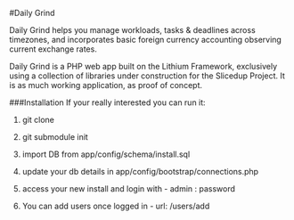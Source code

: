 #Daily Grind

Daily Grind helps you manage workloads, tasks & deadlines across timezones, and
incorporates basic foreign currency accounting observing current exchange rates.

Daily Grind is a PHP web app built on the Lithium Framework, exclusively using
a collection of libraries under construction for the Slicedup Project. It is
as much working application, as proof of concept.

###Installation
If your really interested you can run it:

1. git clone

2. git submodule init

3. import DB from app/config/schema/install.sql

4. update your db details in app/config/bootstrap/connections.php

5. access your new install and login with - admin : password

6. You can add users once logged in - url: /users/add